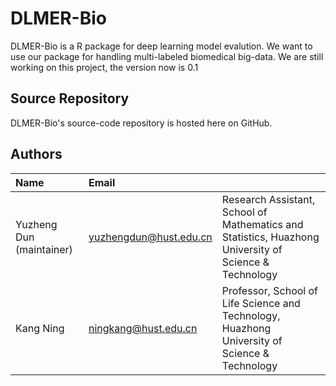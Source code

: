 # DLMER-Bio
DLMER-Bio is a R package for deep learning model evalution. We want to use our package for handling multi-labeled biomedical big-data. We are still working on this project, the version now is 0.1


Source Repository
-----------------
DLMER-Bio's source-code repository is hosted here on GitHub.


Authors
---------

| Name   | Email       |              |
|:------ |:----------- | :----------- |
| Yuzheng Dun (maintainer)| yuzhengdun@hust.edu.cn   | Research Assistant, School of Mathematics and Statistics, Huazhong University of Science & Technology |
| Kang Ning | ningkang@hust.edu.cn | Professor, School of Life Science and Technology, Huazhong University of Science & Technology |
<!--- --->




